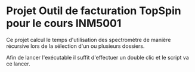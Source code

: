 # Projet Outil de facturation TopSpin pour le cours INM5001

Ce projet calcul le temps d'utilisation des spectromètre de manière récursive lors de la sélection d'un ou plusieurs dossiers.

Afin de lancer l'exécutable il suffit d'effectuer un double clic et le script va ce lancer.